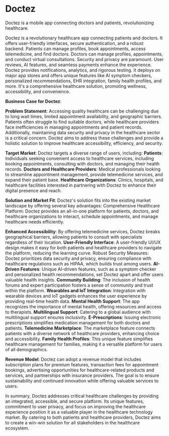# Doctez
Doctez is a mobile app connecting doctors and patients, revolutionizing healthcare. 

Doctez is a revolutionary healthcare app connecting patients and doctors. It offers user-friendly interfaces, secure authentication, and a robust backend. Patients can manage profiles, book appointments, access telemedicine, and find doctors. Doctors can manage profiles, appointments, and conduct virtual consultations. Security and privacy are paramount. User reviews, AI features, and seamless payments enhance the experience. Doctez provides notifications, analytics, and rigorous testing. It deploys on major app stores and offers unique features like AI symptom checkers, personalized recommendations, EHR integration, family health profiles, and more. It's a comprehensive healthcare solution, promoting wellness, accessibility, and convenience.

**Business Case for Doctez**:

**Problem Statement**:
Accessing quality healthcare can be challenging due to long wait times, limited appointment availability, and geographic barriers. Patients often struggle to find suitable doctors, while healthcare providers face inefficiencies in managing appointments and patient records. Additionally, maintaining data security and privacy in the healthcare sector is a critical concern. Doctez aims to address these challenges and provide a holistic solution to improve healthcare accessibility, efficiency, and security.

**Target Market**:
Doctez targets a diverse range of users, including:
**Patients**: Individuals seeking convenient access to healthcare services, including booking appointments, consulting with doctors, and managing their health records.
**Doctors and Healthcare Providers**: Medical professionals looking to streamline appointment management, provide telemedicine services, and expand their patient base.
**Healthcare Organizations**: Clinics, hospitals, and healthcare facilities interested in partnering with Doctez to enhance their digital presence and reach.

**Solution and Market Fit**:
Doctez's solution fits into the existing market landscape by offering several key advantages:
Comprehensive Healthcare Platform: Doctez provides an all-in-one platform for patients, doctors, and healthcare organizations to interact, schedule appointments, and manage healthcare needs efficiently.

**Enhanced Accessibility**: By offering telemedicine services, Doctez breaks geographical barriers, allowing patients to consult with specialists regardless of their location.
**User-Friendly Interface**: A user-friendly UI/UX design makes it easy for both patients and healthcare providers to navigate the platform, reducing the learning curve.
Robust Security Measures: Doctez prioritizes data security and privacy, ensuring compliance with healthcare regulations such as HIPAA, which builds trust among users.
**AI-Driven Features**: Unique AI-driven features, such as a symptom checker and personalized health recommendations, set Doctez apart and offer users valuable health insights.
**Community Building**: The inclusion of health forums and expert participation fosters a sense of community and trust within the platform.
**Wearables and IoT Integration**: Integration with wearable devices and IoT gadgets enhances the user experience by providing real-time health data.
**Mental Health Support**: The app recognizes the importance of mental health, offering resources and access to therapists.
**Multilingual Support**: Catering to a global audience with multilingual support ensures inclusivity.
**E-Prescriptions**: Issuing electronic prescriptions simplifies medication management for both doctors and patients.
**Telemedicine Marketplace**: The marketplace feature connects patients with a diverse network of healthcare providers, enhancing choice and accessibility.
**Family Health Profiles**: This unique feature simplifies healthcare management for families, making it a versatile platform for users of all demographics.

**Revenue Model**:
Doctez can adopt a revenue model that includes subscription plans for premium features, transaction fees for appointment bookings, advertising opportunities for healthcare-related products and services, and partnerships with insurance providers. The goal is to ensure sustainability and continued innovation while offering valuable services to users.

In summary, Doctez addresses critical healthcare challenges by providing an integrated, accessible, and secure platform. Its unique features, commitment to user privacy, and focus on improving the healthcare experience position it as a valuable player in the healthcare technology market. By catering to both patients and healthcare providers, Doctez aims to create a win-win solution for all stakeholders in the healthcare ecosystem.
